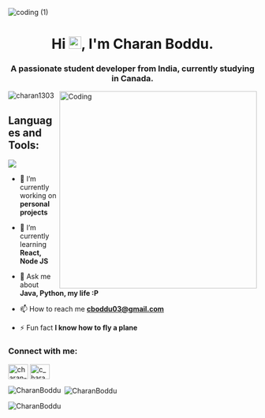 ![coding (1)](https://github.com/CharanBoddu/Charan1303/assets/53311574/f68fb581-0d37-4aab-9263-a807a6bab052)


<h1 align="center">Hi <img src="https://media.giphy.com/media/hvRJCLFzcasrR4ia7z/giphy.gif" width="25px">, I'm Charan Boddu.</h1>
<h3 align="center">A passionate student developer from India, currently studying in Canada.</h3>
<img align="right" alt="Coding" width="400" src="https://i.gifer.com/3Eqa.gif">
<p align="left"> <img src="https://komarev.com/ghpvc/?username=charan1303&label=Profile%20views&color=0e75b6&style=flat" alt="charan1303" /> </p>

<h2 align="left">Languages and Tools:</h2>
<p align="left"> 
  <img src="https://skillicons.dev/icons?i=androidstudio,angular,arduino,blender,bootstrap,css,dart,discord,django,express,figma,firebase,flask,flutter,git,github,gitlab,heroku,html,java,js,linux,mongodb,mysql,nodejs,ps,py,selenium,ts,vscode&perline=10">
</p>

- 🔭 I’m currently working on **personal projects**

- 🌱 I’m currently learning **React, Node JS**

- 💬 Ask me about **Java, Python, my life :P**

- 📫 How to reach me **cboddu03@gmail.com**

- ⚡ Fun fact **I know how to fly a plane**

<h3 align="left">Connect with me:</h3>
<p align="left">
<a href="https://linkedin.com/in/charan-boddu-b12115b9" target="blank"><img align="center" src="https://raw.githubusercontent.com/rahuldkjain/github-profile-readme-generator/master/src/images/icons/Social/linked-in-alt.svg" alt="charan-boddu-b12115b9" height="30" width="40" /></a>
<a href="https://instagram.com/c_haran13" target="blank"><img align="center" src="https://raw.githubusercontent.com/rahuldkjain/github-profile-readme-generator/master/src/images/icons/Social/instagram.svg" alt="c_haran13" height="30" width="40" /></a>
</p>


<p><img align="left" src="https://github-readme-stats.vercel.app/api/top-langs?username=CharanBoddu&show_icons=true&locale=en&layout=compact" alt="CharanBoddu" /></p>

<p>&nbsp;<img align="center" src="https://github-readme-stats.vercel.app/api?username=CharanBoddu&show_icons=true&locale=en" alt="CharanBoddu" /></p>

<p><img align="center" src="https://github-readme-streak-stats.herokuapp.com/?user=CharanBoddu&" alt="CharanBoddu" /></p>
